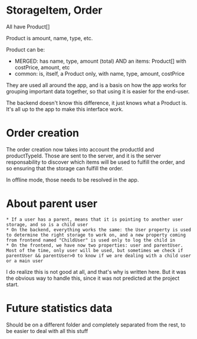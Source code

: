 # StorageItem, Order

All have Product[]

Product is amount, name, type, etc.

Product can be:

-  MERGED: has name, type, amount (total) AND an items: Product[] with costPrice, amount, etc
-  common: is, itself, a Product only, with name, type, amount, costPrice

They are used all around the app, and is a basis on how the app works for grouping important data together, so that using it is easier for the end-user.

The backend doesn't know this difference, it just knows what a Product is. It's all up to the app to make this interface work.

# Order creation

The order creation now takes into account the productId and productTypeId.
Those are sent to the server, and it is the server responsability to discover which items will be used to fulfill the order, and so ensuring that the storage can fulfill the order.

In offline mode, those needs to be resolved in the app.

# About parent user

    * If a user has a parent, means that it is pointing to another user storage, and so is a child user
    * On the backend, everything works the same: the User property is used to determine the right storage to work on, and a new property coming from frontend named "ChildUser" is used only to log the child in
    * On the frontend, we have now two properties: user and parentUser. Most of the time, only user will be used, but sometimes we check if parentUser && parentUser>0 to know if we are dealing with a child user or a main user

I do realize this is not good at all, and that's why is written here. But it was the obvious way to handle this, since it was not predicted at the project start.

# Future statistics data

Should be on a different folder and completely separated from the rest, to be easier to deal with all this stuff
